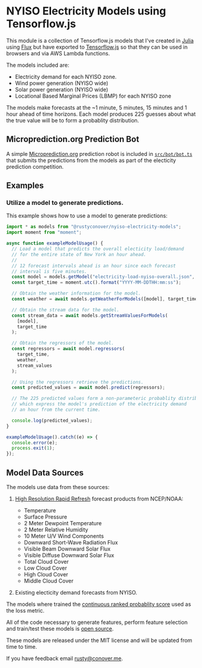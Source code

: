 # NYISO Electricity Models using Tensorflow.js

This module is a collection of Tensorflow.js models that I've created
in [Julia](https://julialang.org/) using [Flux](https://fluxml.ai/Flux.jl/stable/) but have exported to [Tensorflow.js](https://www.tensorflow.org/js) so that they
can be used in browsers and via AWS Lambda functions.

The models included are:

- Electricity demand for each NYISO zone.
- Wind power generation (NYISO wide)
- Solar power generation (NYISO wide)
- Locational Based Marginal Prices (LBMP) for each NYISO zone

The models make forecasts at the ~1 minute, 5 minutes, 15 minutes
and 1 hour ahead of time horizons. Each model produces 225 guesses
about what the true value will be to form a probablity distribution.

## Microprediction.org Prediction Bot

A simple [Microprediction.org](http://microprediction.com) prediction
robot is included in [`src/bot/bot.ts`](https://github.com/rustyconover/nyiso-electricity-models/blob/master/src/bot/bot.ts) that submits the
predictions from the models as part of the electicity prediction competition.

## Examples

### Utilize a model to generate predictions.

This example shows how to use a model to generate predictions:

```js
import * as models from "@rustyconover/nyiso-electricity-models";
import moment from "moment";

async function exampleModelUsage() {
  // Load a model that predicts the overall electicity load/demand
  // for the entire state of New York an hour ahead.
  //
  // 12 forecast intervals ahead is an hour since each forecast
  // interval is five minutes.
  const model = models.getModel("electricity-load-nyiso-overall.json", 12);
  const target_time = moment.utc().format("YYYY-MM-DDTHH:mm:ss");

  // Obtain the weather information for the model.
  const weather = await models.getWeatherForModels([model], target_time);

  // Obtain the stream data for the model.
  const stream_data = await models.getStreamValuesForModels(
    [model],
    target_time
  );

  // Obtain the regressors of the model.
  const regressors = await model.regressors(
    target_time,
    weather,
    stream_values
  );

  // Using the regressors retrieve the predictions.
  const predicted_values = await model.predict(regressors);

  // The 225 predicted values form a non-parameteric probablity distribution
  // which express the model's prediction of the electricity demand
  // an hour from the current time.

  console.log(predicted_values);
}

exampleModelUsage().catch((e) => {
  console.error(e);
  process.exit(1);
});
```

## Model Data Sources

The models use data from these sources:

1. [High Resolution Rapid Refresh](https://rapidrefresh.noaa.gov/hrrr/) forecast products from NCEP/NOAA:

   - Temperature
   - Surface Pressure
   - 2 Meter Dewpoint Temperature
   - 2 Meter Relative Humidity
   - 10 Meter U/V Wind Components
   - Downward Short-Wave Radiation Flux
   - Visible Beam Downward Solar Flux
   - Visible Diffuse Downward Solar Flux
   - Total Cloud Cover
   - Low Cloud Cover
   - High Cloud Cover
   - Middle Cloud Cover

2. Existing electicity demand forecasts from NYISO.

The models where trained the [continuous ranked probablity score](https://www.lokad.com/continuous-ranked-probability-score) used as the loss metric.

All of the code necessary to generate features, perform feature selection
and train/test these models is [open source](https://github.com/rustyconover/microprediction-nyiso-electricity).

These models are released under the MIT license and will be updated
from time to time.

If you have feedback email [rusty@conover.me](mailto:rusty@conover.me).
